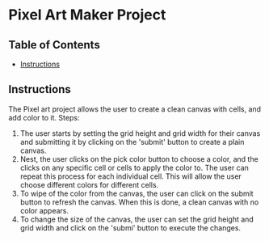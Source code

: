 # Pixel Art Maker Project

## Table of Contents

* [Instructions](#instructions)


## Instructions

The Pixel art project allows the user to create a clean canvas with cells, and add color to it.
Steps:
1. The user starts by setting the grid height and grid width for their canvas and submitting it by clicking on the 'submit' button to create a plain canvas.
2. Nest, the user clicks on the pick color button to choose a color, and the clicks on any specific cell or cells to apply the color to.
The user can repeat this process for each individual cell. This will allow the user choose different colors for different cells.
3. To wipe of the color from the canvas, the user can click on the submit button to refresh the canvas. When this is done, a clean canvas with no color appears.
4. To change the size of the canvas, the user can set the grid height and grid width and click on the 'submi' button to execute the changes.